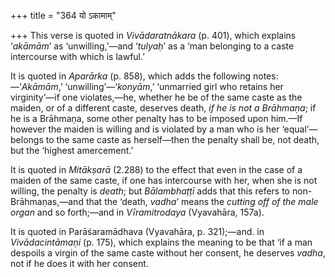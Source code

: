 +++
title = "364 यो ऽकामाम्"

+++
This verse is quoted in *Vivādaratnākara* (p. 401), which explains
‘*akāmām*’ as ‘unwilling,’—and ‘*tulyaḥ*’ as a ‘man belonging to a caste
intercourse with which is lawful.’

It is quoted in *Aparārka* (p. 858), which adds the following
notes:—‘*Akāmām*,’ ‘unwilling’—‘*konyām*,’ ‘unmarried girl who retains
her virginity’—if one violates,—he, whether he be of the same caste as
the maiden, or of a different caste, deserves death, *if he is not a
Brāhmaṇa*; if he is a Brāhmaṇa, some other penalty has to be imposed
upon him.—If however the maiden is willing and is violated by a man who
is her ‘equal’—belongs to the same caste as herself—then the penalty
shall be, not death, but the ‘highest amercement.’

It is quoted in *Mitākṣarā* (2.288) to the effect that even in the case
of a maiden of the same caste, if one has intercourse with her, when she
is not willing, the penalty is *death*; but *Bālambhaṭṭī* adds that this
refers to non-Brāhmaṇas,—and that the ‘death, *vadha*’ means the
*cutting off of the male organ* and so forth;—and in *Vīramitrodaya*
(Vyavahāra, 157a).

It is quoted in Parāśaramādhava (Vyavahāra, p. 321);—and. in
*Vivādacintāmaṇi* (p. 175), which explains the meaning to be that ‘if a
man despoils a virgin of the same caste without her consent, he deserves
*vadha*, not if he does it with her consent.


